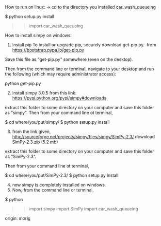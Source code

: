 How to run on linux:
-> cd to the directory you installed car_wash_queueing

$ python setup.py install

>> import car_wash_queueing

How to install simpy on windows:

1. Install pip
To install or upgrade pip,  securely download get-pip.py.   from https://bootstrap.pypa.io/get-pip.py

Save this file as "get-pip.py" somewhere (even on the desktop). 

Then from the command line or terminal, navigate to your desktop and run the following (which may require administrator access):

python get-pip.py

2. Install simpy 3.0.5 from this link: https://pypi.python.org/pypi/simpy#downloads

extract this folder to some directory on your computer and save this folder as "simpy".
Then from your command line ot terminal, 

$ cd where/you/put/simpy/
$ python setup.py install


3. from the link given, http://sourceforge.net/projects/simpy/files/simpy/SimPy-2.3/
download SimPy-2.3.zip (5.2 mb)

extract this folder to some directory on your computer and save this folder as "SimPy-2.3".

Then from your command line ot terminal, 


$ cd where/you/put/SimPy-2.3/
$ python setup.py install

4. now simpy is completely installed on windows.
5. Now, from the command line or terminal, 

$ python 

>> import simpy
>> import SimPy
>> import car_wash_queueing


origin: morig
